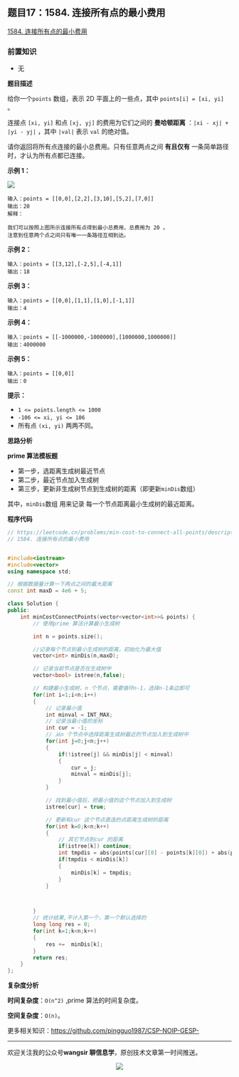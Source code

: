 ﻿## 题目17：1584. 连接所有点的最小费用

[1584. 连接所有点的最小费用](https://leetcode.cn/problems/min-cost-to-connect-all-points/)

### 前置知识

- 无

**题目描述**

给你一个`points` 数组，表示 2D 平面上的一些点，其中 `points[i] = [xi, yi]` 。

连接点 `[xi, yi]` 和点 `[xj, yj]` 的费用为它们之间的 **曼哈顿距离** ：`|xi - xj| + |yi - yj|` ，其中 `|val|` 表示 `val` 的绝对值。

请你返回将所有点连接的最小总费用。只有任意两点之间 **有且仅有** 一条简单路径时，才认为所有点都已连接。

 

**示例 1：**

<img src ="https://cdn.jsdelivr.net/gh/pingguo1987/CSP-NOIP-GESP-/image/pic/图论/图论_题目17：1584. 连接所有点的最小费用/d.png" />

```
输入：points = [[0,0],[2,2],[3,10],[5,2],[7,0]]
输出：20
解释：

我们可以按照上图所示连接所有点得到最小总费用，总费用为 20 。
注意到任意两个点之间只有唯一一条路径互相到达。
```

**示例 2：**

```
输入：points = [[3,12],[-2,5],[-4,1]]
输出：18
```

**示例 3：**

```
输入：points = [[0,0],[1,1],[1,0],[-1,1]]
输出：4
```

**示例 4：**

```
输入：points = [[-1000000,-1000000],[1000000,1000000]]
输出：4000000
```

**示例 5：**

```
输入：points = [[0,0]]
输出：0
```

 

**提示：**

- `1 <= points.length <= 1000`
- `-106 <= xi, yi <= 106`
- 所有点 `(xi, yi)` 两两不同。



**思路分析**

**prime 算法模板题**

- 第一步，选距离生成树最近节点
- 第二步，最近节点加入生成树
- 第三步，更新非生成树节点到生成树的距离（即更新`minDis`数组）

其中，`minDis`数组 用来记录 每一个节点距离最小生成树的最近距离。

**程序代码**

```c++
// https://leetcode.cn/problems/min-cost-to-connect-all-points/description/
// 1584. 连接所有点的最小费用


#include<iostream>
#include<vector>
using namespace std;

// 根据数据量计算一下两点之间的最大距离
const int maxD = 4e6 + 5;

class Solution {
public:
    int minCostConnectPoints(vector<vector<int>>& points) {
        // 使用prime 算法计算最小生成树

        int n = points.size();

        //记录每个节点到最小生成树的距离，初始化为最大值
        vector<int> minDis(n,maxD);

        // 记录当前节点是否在生成树中
        vector<bool> istree(n,false);

        // 构建最小生成树，n 个节点，需要循环n-1，选择n-1条边即可
        for(int i=1;i<n;i++)
        {
            // 记录最小值
            int minval = INT_MAX;
            // 记录当最小值的坐标
            int cur = -1;
            // 从n 个节点中选择距离生成树最近的节点加入到生成树中
            for(int j=0;j<n;j++)
            {
                if(!istree[j] && minDis[j] < minval)
                {
                    cur = j;
                    minval = minDis[j];
                }
            }

            // 找到最小值后，把最小值的这个节点加入到生成树
            istree[cur] = true;

            // 更新和cur 这个节点直连的点距离生成树的距离
            for(int k=0;k<n;k++)
            {
                // 其它节点到cur 的距离
                if(istree[k]) continue;
                int tmpdis = abs(points[cur][0] - points[k][0]) + abs(points[cur][1] - points[k][1]);
                if(tmpdis < minDis[k])
                {
                    minDis[k] = tmpdis;
                }
            }



        }
        // 统计结果,不计入第一个，第一个默认选择的
        long long res = 0;
        for(int k=1;k<n;k++)
        {
            res +=  minDis[k];
        }
        return res;
    }
};

```

**复杂度分析**

**时间复杂度**：`O(n^2)` ,prime 算法的时间复杂度。

**空间复杂度**：`O(n)`。



更多相关知识：https://github.com/pingguo1987/CSP-NOIP-GESP-

---

欢迎关注我的公众号**wangsir 聊信息学**，原创技术文章第一时间推送。

<center>
    <img src="https://cdn.jsdelivr.net/gh/pingguo1987/CSP-NOIP-GESP-/image/pic/公众号-扫码版.png">
</center>

